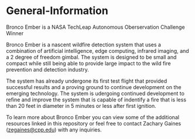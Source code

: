 # General-Information

Bronco Ember is a NASA TechLeap Autonomous Oberservation Challenge Winner

Bronco Ember is a nascent wildfire detection system that uses a combination of artificial intelligence, edge computing, infrared imaging, and a 2 degree of freedom gimbal. The system is designed to be small and compact while still being able to provide large impact to the wild fire prevention and detection industry. 

The system has already undergone its first test flight that provided successful results and a proving ground to continue development on the emerging technology. The system is udergoing continued development to refine and improve the system that is capable of indentify a fire that is less than 20 feet in diameter in 5 minutes or less after first ignition. 

To learn more about Bronco Ember you can view some of the additional resources linked in this repository or feel free to contact Zachary Gaines (zegaines@cpp.edu) with any inquiries. 
